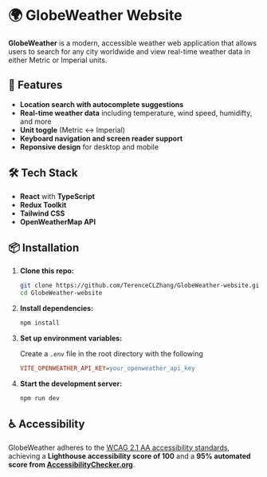 # 🌍 GlobeWeather Website

**GlobeWeather** is a modern, accessible weather web application that allows users to search for any city worldwide and view real-time weather data in either Metric or Imperial units.

## 🚀 Features

- **Location search with autocomplete suggestions**
- **Real-time weather data** including temperature, wind speed, humidifty, and more
- **Unit toggle** (Metric ↔ Imperial)
- **Keyboard navigation and screen reader support**
- **Reponsive design** for desktop and mobile

## 🛠️ Tech Stack

- **React** with **TypeScript**
- **Redux Toolkit**
- **Tailwind CSS**
- **OpenWeatherMap API**

## 📦 Installation

1. **Clone this repo:**

   ```bash
   git clone https://github.com/TerenceCLZhang/GlobeWeather-website.git
   cd GlobeWeather-website
   ```

2. **Install dependencies:**

   ```bash
   npm install
   ```

3. **Set up environment variables:**

   Create a `.env` file in the root directory with the following

   ```ini
   VITE_OPENWEATHER_API_KEY=your_openweather_api_key
   ```

4. **Start the development server:**

   ```bash
   npm run dev
   ```

## ♿ Accessibility

GlobeWeather adheres to the [WCAG 2.1 AA accessibility standards](https://www.w3.org/TR/WCAG21/), achieving a **Lighthouse accessibility score of 100** and a **95% automated score from [AccessibilityChecker.org](https://www.accessibilitychecker.org/)**.
